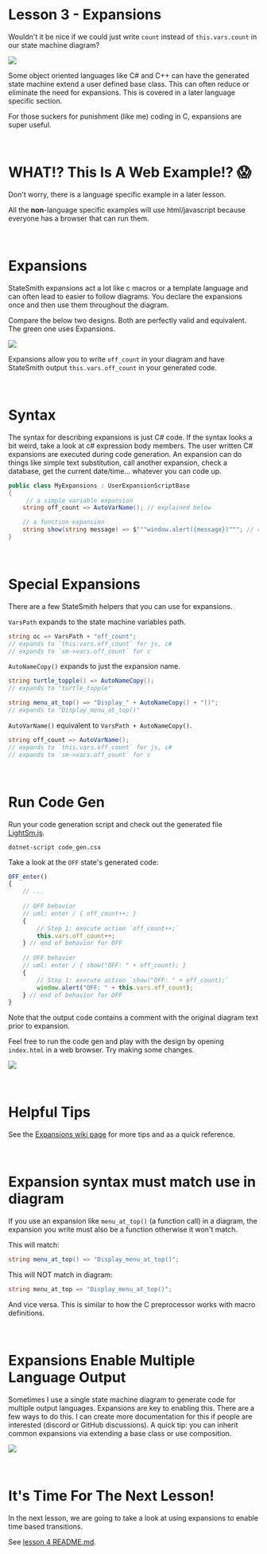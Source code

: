# Lesson 3 - Expansions
Wouldn't it be nice if we could just write `count` instead of `this.vars.count` in our state machine diagram?

![](docs/expansions-got-yo-back.png)

Some object oriented languages like C# and C++ can have the generated state machine extend a user defined base class. This can often reduce or eliminate the need for expansions. This is covered in a later language specific section.

For those suckers for punishment (like me) coding in C, expansions are super useful.




<br>

# WHAT!? This Is A Web Example!? 😱
Don't worry, there is a language specific example in a later lesson.

All the **non**-language specific examples will use html/javascript because everyone has a browser that can run them.




<br>

# Expansions
StateSmith expansions act a lot like c macros or a template language and can often lead to easier to follow diagrams. You declare the expansions once and then use them throughout the diagram.

Compare the below two designs. Both are perfectly valid and equivalent. The green one uses Expansions.

![](docs/comparison.png)

Expansions allow you to write `off_count` in your diagram and have StateSmith output `this.vars.off_count` in your generated code.






<br>

# Syntax
The syntax for describing expansions is just C# code. If the syntax looks a bit weird, take a look at c# expression body members. The user written C# expansions are executed during code generation. An expansion can do things like simple text substitution, call another expansion, check a database, get the current date/time... whatever you can code up.

```cs
public class MyExpansions : UserExpansionScriptBase
{
     // a simple variable expansion
    string off_count => AutoVarName(); // explained below

    // a function expansion
    string show(string message) => $"""window.alert({message})"""; // c# interpolated raw string
}
```




<br>

# Special Expansions
There are a few StateSmith helpers that you can use for expansions.

`VarsPath` expands to the state machine variables path.
```c#
string oc => VarsPath + "off_count";
// expands to `this.vars.off_count` for js, c#
// expands to `sm->vars.off_count` for c
```

`AutoNameCopy()` expands to just the expansion name.
```c#
string turtle_topple() => AutoNameCopy();
// expands to "turtle_topple"

string menu_at_top() => "Display_" + AutoNameCopy() + "()";
// expands to "Display_menu_at_top()"
```

`AutoVarName()` equivalent to  `VarsPath + AutoNameCopy()`.
```c#
string off_count => AutoVarName();
// expands to `this.vars.off_count` for js, c#
// expands to `sm->vars.off_count` for c
```




<br>

# Run Code Gen
Run your code generation script and check out the generated file [LightSm.js](./LightSm.js).
```
dotnet-script code_gen.csx
```

Take a look at the `OFF` state's generated code:

```js
OFF_enter()
{
    // ...
    
    // OFF behavior
    // uml: enter / { off_count++; }
    {
        // Step 1: execute action `off_count++;`
        this.vars.off_count++;
    } // end of behavior for OFF
    
    // OFF behavior
    // uml: enter / { show("OFF: " + off_count); }
    {
        // Step 1: execute action `show("OFF: " + off_count);`
        window.alert("OFF: " + this.vars.off_count);
    } // end of behavior for OFF
}
```

Note that the output code contains a comment with the original diagram text prior to expansion.

Feel free to run the code gen and play with the design by opening `index.html` in a web browser. Try making some changes.

![](docs/play-with-example.png)




<br>

# Helpful Tips
See the [Expansions wiki page](https://github.com/StateSmith/StateSmith/wiki/Expansions) for more tips and as a quick reference.




<br>

# Expansion syntax must match use in diagram

If you use an expansion like `menu_at_top()` (a function call) in a diagram, the expansion you write must also be a function otherwise it won't match.

This will match:
```c#
string menu_at_top() => "Display_menu_at_top()";
```

This will NOT match in diagram:
```c#
string menu_at_top => "Display_menu_at_top()";
```

And vice versa. This is similar to how the C preprocessor works with macro definitions.






<br>

# Expansions Enable Multiple Language Output
Sometimes I use a single state machine diagram to generate code for multiple output languages. Expansions are key to enabling this. There are a few ways to do this. I can create more documentation for this if people are interested (discord or GitHub discussions). A quick tip: you can inherit common expansions via extending a base class or use composition.


![](docs/mutli-lang.png)


<br>

# It's **Time** For The Next Lesson!
In the next lesson, we are going to take a look at using expansions to enable time based transitions.

See [lesson 4 README.md](../lesson-4/README.md).
